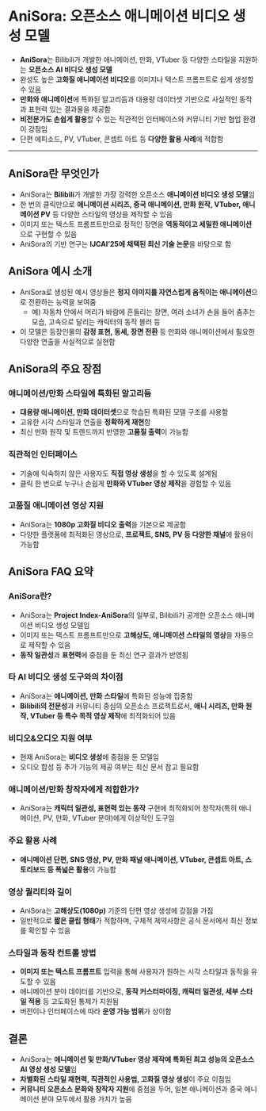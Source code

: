 # AniSora: 오픈소스 애니메이션 비디오 생성 모델


* **AniSora**는 Bilibili가 개발한 애니메이션, 만화, VTuber 등 다양한 스타일을 지원하는 **오픈소스 AI 비디오 생성 모델**
* 완성도 높은 **고화질 애니메이션 비디오**를 이미지나 텍스트 프롬프트로 쉽게 생성할 수 있음
* **만화와 애니메이션**에 특화된 알고리듬과 대용량 데이터셋 기반으로 사실적인 동작과 표현력 있는 결과물을 제공함
* **비전문가도 손쉽게 활용**할 수 있는 직관적인 인터페이스와 커뮤니티 기반 협업 환경이 강점임
* 단편 에피소드, PV, VTuber, 콘셉트 아트 등 **다양한 활용 사례**에 적합함

---

AniSora란 무엇인가
-------------

* AniSora는 **Bilibili**가 개발한 가장 강력한 오픈소스 **애니메이션 비디오 생성 모델**임
* 한 번의 클릭만으로 **애니메이션 시리즈, 중국 애니메이션, 만화 원작, VTuber, 애니메이션 PV** 등 다양한 스타일의 영상을 제작할 수 있음
* 이미지 또는 텍스트 프롬프트만으로 정적인 장면을 **역동적이고 세밀한 애니메이션**으로 구현할 수 있음
* AniSora의 기반 연구는 **IJCAI’25에 채택된 최신 기술 논문**을 바탕으로 함

AniSora 예시 소개
-------------

* AniSora로 생성된 예시 영상들은 **정지 이미지를 자연스럽게 움직이는 애니메이션**으로 전환하는 능력을 보여줌
  + 예) 자동차 안에서 머리가 바람에 흔들리는 장면, 여러 소녀가 손을 들어 춤추는 모습, 고속으로 달리는 캐릭터의 동작 블러 등
* 이 모델은 등장인물의 **감정 표현, 동세, 장면 전환** 등 만화와 애니메이션에서 필요한 다양한 연출을 사실적으로 실현함

AniSora의 주요 장점
--------------

### 애니메이션/만화 스타일에 특화된 알고리듬

* **대용량 애니메이션, 만화 데이터셋**으로 학습된 특화된 모델 구조를 사용함
* 고유한 시각 스타일과 연출을 **정확하게 재현**함
* 최신 만화 원작 및 트렌드까지 반영한 **고품질 출력**이 가능함

### 직관적인 인터페이스

* 기술에 익숙하지 않은 사용자도 **직접 영상 생성**을 할 수 있도록 설계됨
* 클릭 한 번으로 누구나 손쉽게 **만화와 VTuber 영상 제작**을 경험할 수 있음

### 고품질 애니메이션 영상 지원

* AniSora는 **1080p 고화질 비디오 출력**을 기본으로 제공함
* 다양한 플랫폼에 최적화된 영상으로, **프로젝트, SNS, PV 등 다양한 채널**에 활용이 가능함

AniSora FAQ 요약
--------------

### AniSora란?

* AniSora는 **Project Index-AniSora**의 일부로, Bilibili가 공개한 오픈소스 애니메이션 비디오 생성 모델임
* 이미지 또는 텍스트 프롬프트만으로 **고해상도, 애니메이션 스타일의 영상**을 자동으로 제작할 수 있음
* **동작 일관성**과 **표현력**에 중점을 둔 최신 연구 결과가 반영됨

### 타 AI 비디오 생성 도구와의 차이점

* AniSora는 **애니메이션, 만화 스타일**에 특화된 성능에 집중함
* **Bilibili의 전문성**과 커뮤니티 중심의 오픈소스 프로젝트로서, **애니 시리즈, 만화 원작, VTuber 등 특수 목적 영상 제작**에 최적화되어 있음

### 비디오&오디오 지원 여부

* 현재 AniSora는 **비디오 생성**에 중점을 둔 모델임
* 오디오 합성 등 추가 기능의 제공 여부는 최신 문서 참고 필요함

### 애니메이션/만화 창작자에게 적합한가?

* AniSora는 **캐릭터 일관성, 표현력 있는 동작** 구현에 최적화되어 창작자(특히 애니메이션, PV, 만화, VTuber 분야)에게 이상적인 도구임

### 주요 활용 사례

* **애니메이션 단편, SNS 영상, PV, 만화 패널 애니메이션, VTuber, 콘셉트 아트, 스토리보드 등 폭넓은 활용**이 가능함

### 영상 퀄리티와 길이

* AniSora는 **고해상도(1080p)** 기준의 단편 영상 생성에 강점을 가짐
* 일반적으로 **짧은 클립 형태**가 적합하며, 구체적 제약사항은 공식 문서에서 최신 정보를 확인할 수 있음

### 스타일과 동작 컨트롤 방법

* **이미지 또는 텍스트 프롬프트** 입력을 통해 사용자가 원하는 시각 스타일과 동작을 유도할 수 있음
* 애니메이션 분야 데이터를 기반으로, **동작 커스터마이징, 캐릭터 일관성, 세부 스타일 적용** 등 고도화된 통제가 지원됨
* 버전이나 인터페이스에 따라 **운영 가능 범위**가 상이함

결론
--

* AniSora는 **애니메이션 및 만화/VTuber 영상 제작에 특화된 최고 성능의 오픈소스 AI 영상 생성 모델**임
* **차별화된 스타일 재현력, 직관적인 사용법, 고화질 영상 생성**이 주요 이점임
* **커뮤니티 오픈소스 문화와 창작자 지원**에 중점을 두어, 일본 애니메이션과 중국 애니메이션 분야 모두에서 활용 가치가 높음

